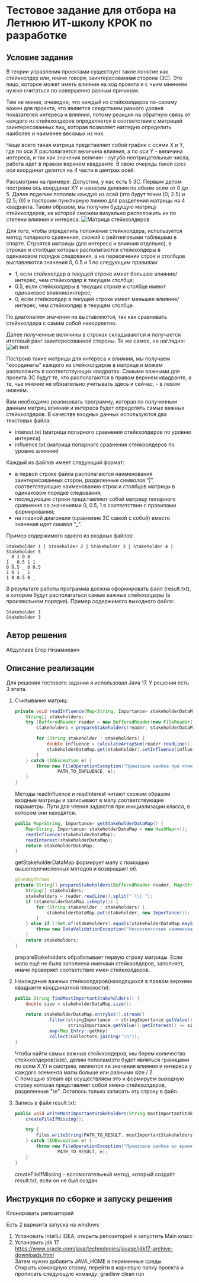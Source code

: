 # Тестовое задание для отбора на Летнюю ИТ-школу КРОК по разработке

## Условие задания
В теории управления проектами существует такое понятие как стейкхолдер или, иначе говоря, заинтересованная сторона (ЗС). Это лицо, которое может иметь влияние на ход проекта и с чьим мнением нужно считаться по совершенно разным причинам.

Тем не менее, очевидно, что каждый из стейкхолдеров по-своему важен для проекта, что является следствием разного уровня показателей интереса и влияния, потому реакция на обратную связь от каждого из стейкхолдеров определяется в соответствии с матрицей заинтересованных лиц, которая позволяет наглядно определить наиболее и наименее весомых из них.

Чаще всего такая матрица представляет собой график с осями X и Y, где по оси X располагается величина влияния, а по оси Y - величина интереса, и так как значения величин - сугубо неотрицательные числа, работа идет в правом верхнем квадранте. В свою очередь такой срез оси координат делится на 4 части в центрах осей.

Рассмотрим на примере. Допустим, у нас есть 5 ЗС. Первым делом построим ось координат XY и нанесем деления по обеим осям от 0 до 5. Далее поделим пополам каждую из осей (это будут точки (0; 2.5) и (2.5; 0)) и построим пунктирную линию для разделения матрицы на 4 квадранта. Таким образом, мы получим будущую матрицу стейкхолдеров, на которой сможем визуально расположить их по степени влияния и интереса.
![Матрица стейкхолдеров](https://github.com/croc-code/school2024-test-task5/blob/master/stakeholders_matrix.png)

Для того, чтобы определить положение стейкхолдера, используется метод попарного сравнения, схожий с рейтинговыми таблицами в спорте. Строятся матрицы (для интереса и влияния отдельно), в строках и столбцах которых располагаются стейкхолдеры в одинаковом порядке следования, а на пересечении строк и столбцов выставляются значения 0, 0.5 и 1 по следующим правилам:
- 1, если стейкхолдер в текущей строке имеет большее влияние/интерес, чем стейкхолдер в текущем столбце;
- 0.5, если стейкхолдеры в текущих строке и столбце имеют одинаковое влияние/интерес;
- 0, если стейкхолдер в текущей строке имеет меньшее влияние/интерес, чем стейкхолдер в текущем столбце.

По диагоналям значения не выставляются, так как сравнивать стейкхолдера с самим собой некорректно.

Далее полученные величины в строках складываются и получается итоговый ранг заинтересованной стороны. То же самое, но наглядно:
![alt text](https://github.com/croc-code/school2024-test-task5/blob/master/pair_compair.png)

Построив такие матрицы для интереса и влияния, мы получаем “координаты” каждого из стейкхолдеров в матрице и можем расположить в соответствующих квадратах.
Самыми важными для проекта ЗС будут те, что располагаются в правом верхнем квадранте, а те, чье мнение не обязательно учитывать здесь и сейчас, - в левом нижнем.

Вам необходимо реализовать программу, которая по полученным данным матриц влияния и интереса будет определять самых важных стейкхолдеров. В качестве входных данных используются два текстовых файла:
- interest.txt (матрица попарного сравнения стейкхолдеров по уровню интереса)
- influence.txt (матрица попарного сравнения стейкхолдеров по уровню влияния)

Каждый из файлов имеет следующий формат:
- в первой строке файла располагаются наименования заинтересованных сторон, разделенные символов “|”, соответствующие наименованию строк и столбцов матрицы в одинаковом порядке следования;
- последующие строки представляют собой матрицу попарного сравнения со значениями 0, 0.5, 1 в соответствии с правилами формирования;
- на главной диагонали (сравнение ЗС самой с собой) вместо значения идет символ “_”.

Пример содержимого одного из входных файлов:
```
Stakeholder 1 | Stakeholder 2 | Stakeholder 3 | Stakeholder 4 | Stakeholder 5
_ 0 1 0 0
1 _ 0.5 1 1
0 0.5 _ 0 0.5
1 0 1 _ 1
1 0 0.5 0 _
```

В результате работы программа должна сформировать файл (result.txt), в котором будут располагаться самые важные стейкхолдеры (в произвольном порядке). Пример содержимого выходного файла:
```
Stakeholder 1
Stakeholder 3
```

## Автор решения

Абдуллаев Егор Низамиевич

## Описание реализации

Для решения тестового задания я использовал Java 17. У решения есть 3 этапа.

1.  Считывание матриц:

    ```java
    private void readInfluence(Map<String, Importance> stakeholderDataMap) {
        String[] stakeholders;
        try (BufferedReader reader = new BufferedReader(new FileReader(PATH_TO_INFLUENCE))) {
            stakeholders = prepareStakeholders(reader, stakeholderDataMap);
    
            for (String stakeholder : stakeholders) {
                double influence = calculateArraySum(reader.readLine().split(" "));
                stakeholderDataMap.get(stakeholder).setInfluence(influence);
            }
        } catch (IOException e) {
            throw new FileOperationException("Произошла ошибка при чтении файла по пути: " +
                    PATH_TO_INFLUENCE, e);
        }
    }
    ```
    Методы readInfluence и readInterest читают схожим образом входные матрицы и записывают в мапу соответствующие параметры. Пути для чтения задаются при инициализации класса, в котором они находятся. 
    ```java
    public Map<String, Importance> getStakeholderDataMap() {
        Map<String, Importance> stakeholderDataMap = new HashMap<>();
        readInfluence(stakeholderDataMap);
        readInterest(stakeholderDataMap);
        return stakeholderDataMap;
    }
    ```
    getStakeholderDataMap формирует мапу с помощью вышеперечисленных методов и возвращает её.
    ```java
    @SneakyThrows
    private String[] prepareStakeholders(BufferedReader reader, Map<String, Importance> stakeholderDataMap) {
        String[] stakeholders;
        stakeholders = reader.readLine().split(" \\| ");
        if (stakeholderDataMap.isEmpty()) {
            for (String stakeholder : stakeholders) {
                stakeholderDataMap.put(stakeholder, new Importance());
            }
        } else if (!Set.of(stakeholders).equals(stakeholderDataMap.keySet())) {
            throw new DataValidationException("Несоответствие наименований заинтересованных сторон");
        }
        return stakeholders;
    }
    ```
    prepareStakeholders обрабатывает первую строку матрицы. Если мапа ещё не была заполнена именами стейкхолдеров, заполняет, иначе проверяет соответствие имен стейкхолдеров.
2. Нахождение важных стейкхолдеров(находящихся в правом верхнем квадранте координатной плоскости):

    ```java
    public String findMostImportantStakeholders() {
        double size = stakeholderDataMap.size();

        return stakeholderDataMap.entrySet().stream()
                .filter(stringImportance -> stringImportance.getValue().getInfluence() >= size / 2 &&
                        stringImportance.getValue().getInterest() >= size / 2)
                .map(Map.Entry::getKey)
                .collect(Collectors.joining("\n"));
    }
    ```
    Чтобы найти самых важных стейкхолдеров, мы берем количество стейкхолдеров(size), делим пополам(это будет являться границами по осям X,Y) и смотрим, являются ли значения влияния и интереса у каждого элемента мапы больше или равными size / 2. \
    С помощью stream api осуществляем это и формируем выходную строку которая представляет собой имена стейкхолдеров, разделенные "\n". Осталось только записать эту строку в файл.
3. Запись в файл result.txt:
    ```java
    public void writeMostImportantStakeholders(String mostImportantStakeholders) {
        createFileIfMissing();

        try {
            Files.writeString(PATH_TO_RESULT, mostImportantStakeholders);
        } catch (IOException e) {
            throw new FileOperationException("Произошла ошибка во время записи в файл по пути: " +
                    PATH_TO_RESULT, e);
        }
    }
    ```
   createFileIfMissing - вспомогательный метод, который создаёт result.txt, если он не был создан
## Инструкция по сборке и запуску решения

Клонировать репозиторий

Есть 2 варианта запуска на windows
1. Установить IntelliJ IDEA, открыть репозиторий и запустить Main класс
2. Установить jdk 17 https://www.oracle.com/java/technologies/javase/jdk17-archive-downloads.html \
    Затем нужно добавить JAVA_HOME в переменные среды. \
    Открыть командную строку, перейти в корневую папку проекта и прописать следующую команду: gradlew clean run